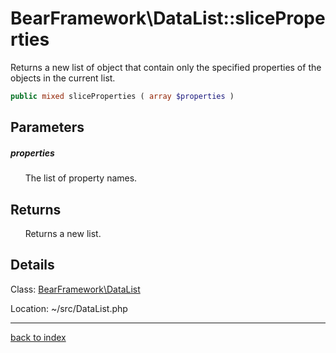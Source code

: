 # BearFramework\DataList::sliceProperties

Returns a new list of object that contain only the specified properties of the objects in the current list.

```php
public mixed sliceProperties ( array $properties )
```

## Parameters

##### properties

&nbsp;&nbsp;&nbsp;&nbsp;&nbsp;&nbsp;The list of property names.

## Returns

&nbsp;&nbsp;&nbsp;&nbsp;&nbsp;&nbsp;Returns a new list.

## Details

Class: [BearFramework\DataList](bearframework.datalist.class.md)

Location: ~/src/DataList.php

---

[back to index](index.md)

